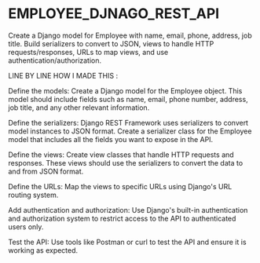 # EMPLOYEE_DJNAGO_REST_API
Create a Django model for Employee with name, email, phone, address, job title. Build serializers to convert to JSON, views to handle HTTP requests/responses, URLs to map views, and use authentication/authorization.  

LINE BY LINE HOW I MADE THIS :

Define the models: Create a Django model for the Employee object. This model should include fields such as name, email, phone number, address, job title, and any other relevant information.

Define the serializers: Django REST Framework uses serializers to convert model instances to JSON format. Create a serializer class for the Employee model that includes all the fields you want to expose in the API.

Define the views: Create view classes that handle HTTP requests and responses. These views should use the serializers to convert the data to and from JSON format.

Define the URLs: Map the views to specific URLs using Django's URL routing system.

Add authentication and authorization: Use Django's built-in authentication and authorization system to restrict access to the API to authenticated users only.

Test the API: Use tools like Postman or curl to test the API and ensure it is working as expected.

